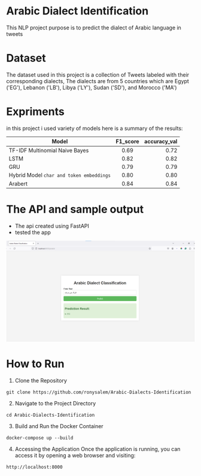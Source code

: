 # Arabic Dialect Identification
This NLP project purpose is to predict the dialect of Arabic language in tweets

# Dataset
The dataset used in this project is a collection of Tweets labeled with their corresponding dialects, The dialects are from 5 countries which are Egypt ('EG'), Lebanon ('LB'), Libya ('LY'), Sudan ('SD'), and Morocco ('MA') 


# Expriments 

in this project i used variety of models here is a summary of the results:

| Model         | F1_score | accuracy_val  |
| ------------- |:-------------:| -----:        |
|      TF-IDF Multinomial Naive Bayes       | 0.69          |    0.72 	|
|    LSTM    |   0.82      |     0.82	|
|      GRU      |   0.79       |    0.79	|
|      Hybrid Model `char and token embeddings`      | 0.80          |    0.80 	|
|       Arabert    | 0.84          |    0.84
 	
# The API and sample output

* The api created using FastAPI
* tested the app

<img src ='./Images/1.png'/>

# How to Run 
1. Clone the Repository
```
git clone https://github.com/ronysalem/Arabic-Dialects-Identification
```

2. Navigate to the Project Directory
```
cd Arabic-Dialects-Identification
```


3. Build and Run the Docker Container
```
docker-compose up --build
```

4. Accessing the Application
Once the application is running, you can access it by opening a web browser and visiting:
```
http://localhost:8000
```
